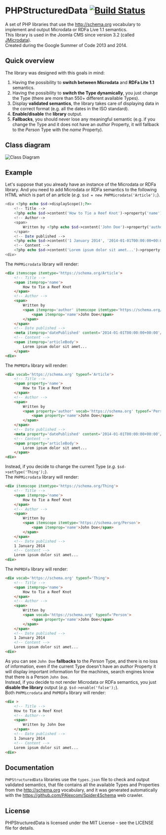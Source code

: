 PHPStructuredData [![Build Status](https://travis-ci.org/PAlexcom/PHPStructuredData.svg)](https://travis-ci.org/PAlexcom/PHPStructuredData)
============
A set of PHP libraries that use the http://schema.org vocabulary to implement and output Microdata or RDFa Live 1.1 semantics.  
This library is used in the Joomla CMS since version 3.2 (called [JMicrodata](https://github.com/joomla/joomla-cms/tree/master/libraries/joomla/microdata "JMicrodata")).  
Created during the Google Summer of Code 2013 and 2014.

Quick overview
--------------
The library was designed with this goals in mind:  
1. Having the possibility to __switch between Microdata__ and __RDFa Lite 1.1__ semantics.  
2. Having the possibility to __switch the Type dynamically__, you just change the Type (there are more than 550+ different available Types).  
3. Display  __validated semantics__, the library takes care of displaying data in the correct format (e.g. all the dates in the ISO standard).  
4. __Enable/disable__ the __library__ output.  
5. __Fallbacks__, you should never lose any meaningful semantic (e.g. if you change the Type and it does not have an _author_ Property, it will fallback to the _Person_ Type with the _name_ Property).  

Class diagram
-------------
![Class Diagram](https://palexcom.github.io/PHPStructuredData/images/classdiagram.png)

Example
-------
Let's suppose that you already have an instance of the Microdata or RDFa library. And you need to add Microdata or RDFa semantics to the following HTML which is part of an article (_e.g._ ```$sd = new PHPMicrodata('Article');```).
```php
<div <?php echo $sd->displayScope();?>>
    <!-- Title -->
    <?php echo $sd->content('How to Tie a Reef Knot')->property('name')->display();?>
	<!-- Author-->
    <span>
    	Written by <?php echo $sd->content('John Doe')->property('author')->fallback('Person', 'name')->display();?>
    </span>
    <!-- Date published -->
    <?php echo $sd->content('1 January 2014', '2014-01-01T00:00:00+00:00')->property('datePublished')->display();?>
    <!-- Content -->
    <?php echo $sd->content('Lorem ipsum dolor sit amet...')->property('articleBody')->display();?>
<div>
```
The ```PHPMicrodata``` library will render:
```html
<div itemscope itemtype='https://schema.org/Article'>
    <!-- Title -->
    <span itemprop='name'>
        How to Tie a Reef Knot
    </span>
    <!-- Author -->
    <span>
    	Written by
        <span itemprop='author' itemscope itemtype='https://schema.org/Person'>
            <span itemprop='name'>John Doe</span>
        </span>
    </span>
    <!-- Date published -->
    <meta itemprop='datePublished' content='2014-01-01T00:00:00+00:00'/>1 January 2014
    <!-- Content -->
    <span itemprop='articleBody'>
        Lorem ipsum dolor sit amet...
    </span>
<div>
```
The ```PHPRDFa``` library will render:
```html
<div vocab='https://schema.org' typeof='Article'>
    <!-- Title -->
    <span property='name'>
        How to Tie a Reef Knot
    </span>
    <!-- Author -->
    <span>
    	Written by
        <span property='author' vocab='https://schema.org' typeof='Person'>
            <span property='name'>John Doe</span>
        </span>
    </span>
    <!-- Date published -->
    <meta property='datePublished' content='2014-01-01T00:00:00+00:00'/>1 January 2014
    <!-- Content -->
    <span property='articleBody'>
        Lorem ipsum dolor sit amet...
    </span>
<div>
```
Instead, if you decide to change the current Type (_e.g._ ```$sd->setType('Thing');```).  
The ```PHPMicrodata``` library will render:
```html
<div itemscope itemtype='https://schema.org/Thing'>
    <!-- Title -->
    <span itemprop='name'>
        How to Tie a Reef Knot
    </span>
    <!-- Author -->
    <span>
    	Written by
        <span itemscope itemtype='https://schema.org/Person'>
            <span itemprop='name'>John Doe</span>
        </span>
    </span>
    <!-- Date published -->
    1 January 2014
    <!-- Content -->
    Lorem ipsum dolor sit amet...
<div>
```
The ```PHPRDFa``` library will render:
```html
<div vocab='https://schema.org' typeof='Thing'>
    <!-- Title -->
    <span itemprop='name'>
        How to Tie a Reef Knot
    </span>
    <!-- Author -->
    <span>
    	Written by
        <span vocab='https://schema.org' typeof='Person'>
            <span property='name'>John Doe</span>
        </span>
    </span>
    <!-- Date published -->
    1 January 2014
    <!-- Content -->
    Lorem ipsum dolor sit amet...
<div>
```
As you can see ```John Doe``` __fallbacks__ to the _Person_ Type, and there is no loss of information, even if the current Type doesn't have an _author_ Property it will display important information for the machines, search engines know that there is a Person ```John Doe```.  
Instead, if you decide to not render Microdata or RDFa semantics, you just __disable the library__ output (_e.g._ ```$sd->enable('false');```).  
Both ```PHPMicrodata``` and ```PHPRDFa``` library will render:
```html
<div >
    <!-- Title -->
    How to Tie a Reef Knot
	<!-- Author-->
    <span>
    	Written by John Doe
    </span>
    <!-- Date published -->
    1 January 2014
    <!-- Content -->
    Lorem ipsum dolor sit amet...
<div>
```

Documentation
-------------
```PHPStructuredData``` libraries use the ```types.json``` file to check and output validated semantics, that file contains all the available Types and Properties from the http://schema.org vocabulary, and it was generated automatically with the https://github.com/PAlexcom/Spider4Schema web crawler.

License
-------
PHPStructuredData is licensed under the MIT License – see the LICENSE file for details.